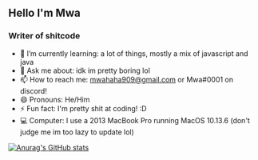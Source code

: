 ## Hello I'm Mwa
### Writer of shitcode


- 🌱 I’m currently learning: a lot of things, mostly a mix of javascript and java
- 💬 Ask me about: idk im pretty boring lol
- 📫 How to reach me: [mwahaha909@gmail.com](mailto:mwahaha909@gmail.com) or Mwa#0001 on discord!
- 😄 Pronouns: He/Him 
- ⚡ Fun fact: I'm pretty shit at coding! :D
- 💻 Computer: I use a 2013 MacBook Pro running MacOS 10.13.6 (don't judge me im too lazy to update lol)

[![Anurag's GitHub stats](https://github-readme-stats.vercel.app/api?username=mwahaha9&?theme=cobalt)](https://github.com/anuraghazra/github-readme-stats)
